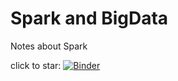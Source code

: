 # Spark and BigData
 Notes about Spark 

click to star:    [![Binder](https://mybinder.org/badge_logo.svg)](https://mybinder.org/v2/gh/antonioGoncalves64/Spark-and-BigData/main?labpath=IntroPyspark.ipynb)
